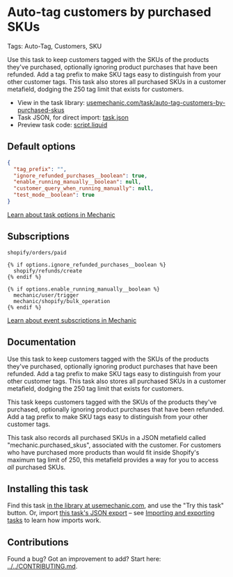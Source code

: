 # Auto-tag customers by purchased SKUs

Tags: Auto-Tag, Customers, SKU

Use this task to keep customers tagged with the SKUs of the products they've purchased, optionally ignoring product purchases that have been refunded. Add a tag prefix to make SKU tags easy to distinguish from your other customer tags. This task also stores all purchased SKUs in a customer metafield, dodging the 250 tag limit that exists for customers.

* View in the task library: [usemechanic.com/task/auto-tag-customers-by-purchased-skus](https://usemechanic.com/task/auto-tag-customers-by-purchased-skus)
* Task JSON, for direct import: [task.json](../../tasks/auto-tag-customers-by-purchased-skus.json)
* Preview task code: [script.liquid](./script.liquid)

## Default options

```json
{
  "tag_prefix": "",
  "ignore_refunded_purchases__boolean": true,
  "enable_running_manually__boolean": null,
  "customer_query_when_running_manually": null,
  "test_mode__boolean": true
}
```

[Learn about task options in Mechanic](https://docs.usemechanic.com/article/471-task-options)

## Subscriptions

```liquid
shopify/orders/paid

{% if options.ignore_refunded_purchases__boolean %}
  shopify/refunds/create
{% endif %}

{% if options.enable_running_manually__boolean %}
  mechanic/user/trigger
  mechanic/shopify/bulk_operation
{% endif %}
```

[Learn about event subscriptions in Mechanic](https://docs.usemechanic.com/article/408-subscriptions)

## Documentation

Use this task to keep customers tagged with the SKUs of the products they've purchased, optionally ignoring product purchases that have been refunded. Add a tag prefix to make SKU tags easy to distinguish from your other customer tags. This task also stores all purchased SKUs in a customer metafield, dodging the 250 tag limit that exists for customers.

This task keeps customers tagged with the SKUs of the products they've purchased, optionally ignoring product purchases that have been refunded. Add a tag prefix to make SKU tags easy to distinguish from your other customer tags.

This task also records all purchased SKUs in a JSON metafield called "mechanic.purchased_skus", associated with the customer. For customers who have purchased more products than would fit inside Shopify's maximum tag limit of 250, this metafield provides a way for you to access _all_ purchased SKUs.

## Installing this task

Find this task [in the library at usemechanic.com](https://usemechanic.com/task/auto-tag-customers-by-purchased-skus), and use the "Try this task" button. Or, import [this task's JSON export](../../tasks/auto-tag-customers-by-purchased-skus.json) – see [Importing and exporting tasks](https://docs.usemechanic.com/article/505-importing-and-exporting-tasks) to learn how imports work.

## Contributions

Found a bug? Got an improvement to add? Start here: [../../CONTRIBUTING.md](../../CONTRIBUTING.md).
